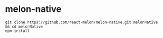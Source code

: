 # melon-native

```shell
git clone https://github.com/react-melon/melon-native.git melonNative && cd melonNative
npm install
```
